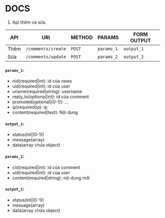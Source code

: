 # DOCS

1. Api thêm và sửa.

API | URI | METHOD | PARAMS | FORM OUTPUT |
--- | --- | --- | --- | --- |
Thêm | `/comments/create` | `POST` | `params_1` | `output_1` |
Sửa | `/comments/update` | `POST` | `params_2` | `output_2` |

#### `params_1`:

 - nid(required|int): id của news
 - uid(required|int): id của user
 - uname(required|string): username
 - reply_to(optional|int): id của comment
 - promoted(optional|(0-1)): ...
 - ip(required|ip): ip
 - content(required|text): Nội dung

#### `output_1`:
 - status(int|(0-1))
 - message(array)
 - data(array chứa object)

#### `params_2`:

 - cid(required|int): id của comment
 - uid(required|int): id của user
 - content(required|string): nội dung mới

#### `output_2`:
 - status(int|(0-1))
 - message(array)
 - data(array chứa object)
